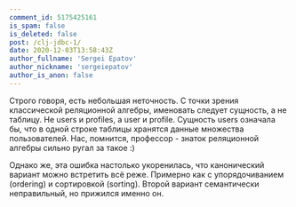 ```yaml
---
comment_id: 5175425161
is_spam: false
is_deleted: false
post: /clj-jdbc-1/
date: 2020-12-03T13:58:43Z
author_fullname: 'Sergei Epatov'
author_nickname: 'sergeiepatov'
author_is_anon: false
---
```


<p>Строго говоря, есть небольшая неточность. С точки зрения классической реляционной алгебры, именовать следует сущность, а не таблицу. Не users и profiles, а user и profile. Сущность users означала бы, что в одной строке таблицы хранятся данные множества пользователей. Нас, помнится, профессор - знаток реляционной алгебры сильно ругал за такое :)</p><p>Однако же, эта ошибка настолько укоренилась, что канонический вариант можно встретить всё реже. Примерно как с упорядочиванием (ordering) и сортировкой (sorting). Второй вариант семантически неправильный, но прижился именно он.</p>
